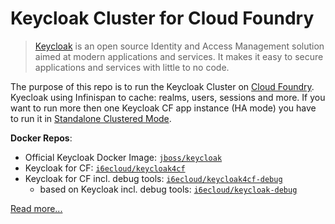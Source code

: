 # Keycloak Cluster for Cloud Foundry

> [Keycloak](https://www.keycloak.org/about.html) is an open source Identity and Access Management solution aimed at modern applications and services. It makes it easy to secure applications and services with little to no code.

The purpose of this repo is to run the Keycloak Cluster on [Cloud Foundry](https://www.cloudfoundry.org/).
Kyecloak using Infinispan to cache: realms, users, sessions and more. If you want to run more then one Keycloak CF app instance (HA mode) you have to run it in [Standalone Clustered Mode](https://www.keycloak.org/docs/latest/server_installation/index.html#_standalone-ha-mode).


**Docker Repos**:

- Official Keycloak Docker Image: [`jboss/keycloak`](https://hub.docker.com/r/jboss/keycloak/)
- Keycloak for CF: [`i6ecloud/keycloak4cf`](https://cloud.docker.com/u/i6ecloud/repository/docker/i6ecloud/keycloak4cf)
- Keycloak for CF incl. debug tools: [`i6ecloud/keycloak4cf-debug`](https://cloud.docker.com/u/i6ecloud/repository/docker/i6ecloud/keycloak4cf-debug)
  - based on Keycloak incl. debug tools: [`i6ecloud/keycloak-debug`](https://cloud.docker.com/u/i6ecloud/repository/docker/i6ecloud/keycloak-debug)

[Read more...](https://github.com/i6e/keycloak4cf/blob/master/README-full.md)
